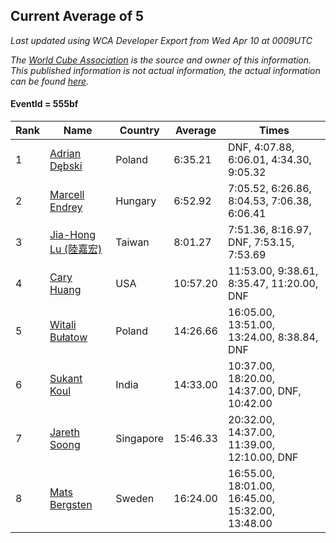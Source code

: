 ## Current Average of 5

*Last updated using WCA Developer Export from Wed Apr 10 at 0009UTC*

*The [World Cube Association](https://www.worldcubeassociation.org) is the source and owner of this information. This published information is not actual information, the actual information can be found [here](https://www.worldcubeassociation.org/results).*

#### EventId = 555bf

|Rank|Name|Country|Average|Times|  
|--|--|--|--|--|  
|1|[Adrian Dębski](https://www.worldcubeassociation.org/persons/2017DEBS01)|Poland|6:35.21|DNF, 4:07.88, 6:06.01, 4:34.30, 9:05.32|  
|2|[Marcell Endrey](https://www.worldcubeassociation.org/persons/2007ENDR01)|Hungary|6:52.92|7:05.52, 6:26.86, 8:04.53, 7:06.38, 6:06.41|  
|3|[Jia-Hong Lu (陸嘉宏)](https://www.worldcubeassociation.org/persons/2007LUJI01)|Taiwan|8:01.27|7:51.36, 8:16.97, DNF, 7:53.15, 7:53.69|  
|4|[Cary Huang](https://www.worldcubeassociation.org/persons/2015HUAN48)|USA|10:57.20|11:53.00, 9:38.61, 8:35.47, 11:20.00, DNF|  
|5|[Witali Bułatow](https://www.worldcubeassociation.org/persons/2015BUAT01)|Poland|14:26.66|16:05.00, 13:51.00, 13:24.00, 8:38.84, DNF|  
|6|[Sukant Koul](https://www.worldcubeassociation.org/persons/2014KOUL01)|India|14:33.00|10:37.00, 18:20.00, 14:37.00, DNF, 10:42.00|  
|7|[Jareth Soong](https://www.worldcubeassociation.org/persons/2016SOON01)|Singapore|15:46.33|20:32.00, 14:37.00, 11:39.00, 12:10.00, DNF|  
|8|[Mats Bergsten](https://www.worldcubeassociation.org/persons/2008BERG04)|Sweden|16:24.00|16:55.00, 18:01.00, 16:45.00, 15:32.00, 13:48.00|  
